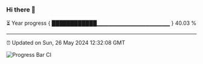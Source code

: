 ### Hi there 👋

⏳ Year progress { ████████████▁▁▁▁▁▁▁▁▁▁▁▁▁▁▁▁▁▁ } 40.03 %

---

⏰ Updated on Sun, 26 May 2024 12:32:08 GMT

![Progress Bar CI](https://github.com/ZhaoGui/ZhaoGui/workflows/Progress%20Bar%20CI/badge.svg)
